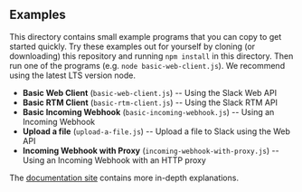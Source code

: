 ## Examples

This directory contains small example programs that you can copy to get started quickly. Try these examples out for
yourself by cloning (or downloading) this repository and running `npm install` in this directory. Then run one of the
programs (e.g. `node basic-web-client.js`). We recommend using the latest LTS version node.

*  **Basic Web Client** (`basic-web-client.js`) -- Using the Slack Web API
*  **Basic RTM Client** (`basic-rtm-client.js`) -- Using the Slack RTM API
*  **Basic Incoming Webhook** (`basic-incoming-webhook.js`) -- Using an Incoming Webhook
*  **Upload a file** (`upload-a-file.js`) -- Upload a file to Slack using the Web API
*  **Incoming Webhook with Proxy** (`incoming-webhook-with-proxy.js`) -- Using an Incoming Webhook with an HTTP proxy

The [documentation site](https://github.com/slackapi/node-slack-sdk) contains more in-depth explanations.
